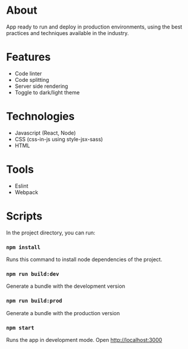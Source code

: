 # About

App ready to run and deploy in production environments, using the best practices and techniques available in the industry.

# Features

- Code linter
- Code splitting
- Server side rendering
- Toggle to dark/light theme

# Technologies

- Javascript (React, Node)
- CSS (css-in-js using style-jsx-sass)
- HTML

# Tools

- Eslint
- Webpack

# Scripts

In the project directory, you can run:

### `npm install`

Runs this command to install node dependencies of the project.

### `npm run build:dev`

Generate a bundle with the development version

### `npm run build:prod`

Generate a bundle with the production version

### `npm start`

Runs the app in development mode. Open [http://localhost:3000](http://localhost:3000)